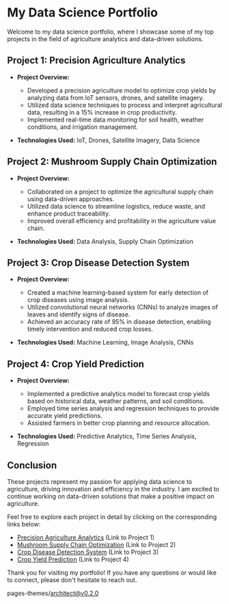 # My Data Science Portfolio

Welcome to my data science portfolio, where I showcase some of my top projects in the field of agriculture analytics and data-driven solutions.

## Project 1: Precision Agriculture Analytics

- **Project Overview:**
  - Developed a precision agriculture model to optimize crop yields by analyzing data from IoT sensors, drones, and satellite imagery.
  - Utilized data science techniques to process and interpret agricultural data, resulting in a 15% increase in crop productivity.
  - Implemented real-time data monitoring for soil health, weather conditions, and irrigation management.

- **Technologies Used:** IoT, Drones, Satellite Imagery, Data Science

## Project 2: Mushroom Supply Chain Optimization

- **Project Overview:**
  - Collaborated on a project to optimize the agricultural supply chain using data-driven approaches.
  - Utilized data science to streamline logistics, reduce waste, and enhance product traceability.
  - Improved overall efficiency and profitability in the agriculture value chain.

- **Technologies Used:** Data Analysis, Supply Chain Optimization

## Project 3: Crop Disease Detection System

- **Project Overview:**
  - Created a machine learning-based system for early detection of crop diseases using image analysis.
  - Utilized convolutional neural networks (CNNs) to analyze images of leaves and identify signs of disease.
  - Achieved an accuracy rate of 95% in disease detection, enabling timely intervention and reduced crop losses.

- **Technologies Used:** Machine Learning, Image Analysis, CNNs

## Project 4: Crop Yield Prediction

- **Project Overview:**
  - Implemented a predictive analytics model to forecast crop yields based on historical data, weather patterns, and soil conditions.
  - Employed time series analysis and regression techniques to provide accurate yield predictions.
  - Assisted farmers in better crop planning and resource allocation.

- **Technologies Used:** Predictive Analytics, Time Series Analysis, Regression

## Conclusion

These projects represent my passion for applying data science to agriculture, driving innovation and efficiency in the industry. I am excited to continue working on data-driven solutions that make a positive impact on agriculture.

Feel free to explore each project in detail by clicking on the corresponding links below:

- [Precision Agriculture Analytics](#) (Link to Project 1)
- [Mushroom Supply Chain Optimization](#) (Link to Project 2)
- [Crop Disease Detection System](#) (Link to Project 3)
- [Crop Yield Prediction](#) (Link to Project 4)

Thank you for visiting my portfolio! If you have any questions or would like to connect, please don't hesitate to reach out.

pages-themes/architect@v0.2.0
